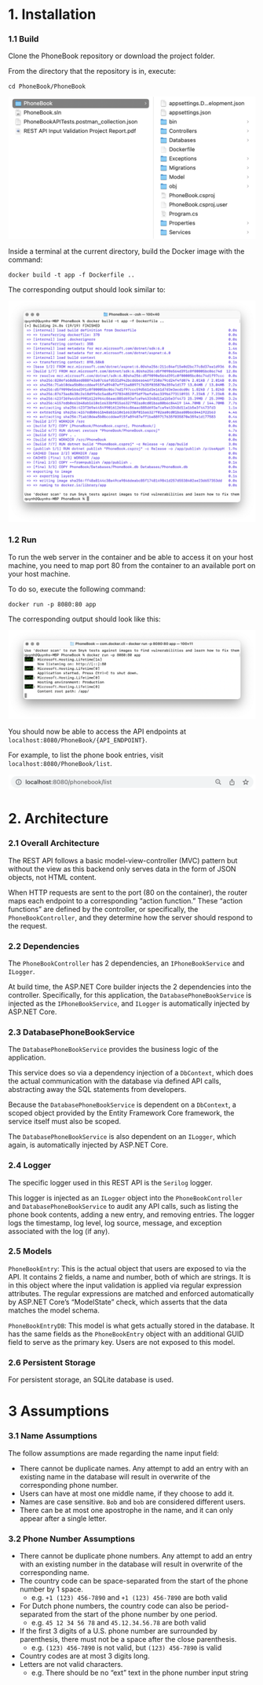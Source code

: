 # 1. Installation
### 1.1 Build

Clone the PhoneBook repository or download the project folder.

From the directory that the repository is in, execute:

```
cd PhoneBook/PhoneBook
```

![Current working directory](./img/img_0.png)

Inside a terminal at the current directory, build the Docker image with the command:

```
docker build -t app -f Dockerfile ..
```

The corresponding output should look similar to:

![Output of Docker build](./img/img_1.png)

### 1.2 Run

To run the web server in the container and be able to access it on your host machine, you need to map port 80 from the container to an available port on your host machine.

To do so, execute the following command:

```
docker run -p 8080:80 app
```

The corresponding output should look like this:

![Output of Docker run](./img/img_2.png)

You should now be able to access the API endpoints at `localhost:8080/PhoneBook/{API_ENDPOINT}`. 

For example, to list the phone book entries, visit `localhost:8080/PhoneBook/list`.

![Sample browser URL field](./img/img_3.png)

# 2. Architecture 
### 2.1 Overall Architecture

The REST API follows a basic model-view-controller (MVC) pattern but without the view as this backend only serves data in the form of JSON objects, not HTML content. 

When HTTP requests are sent to the port (80 on the container), the router maps each endpoint to a corresponding “action function.” 
These “action functions” are defined by the controller, or specifically, the `PhoneBookController`, and they determine how the server should respond to the request.

### 2.2 Dependencies

The `PhoneBookController` has 2 dependencies, an `IPhoneBookService` and `ILogger`. 

At build time, the ASP.NET Core builder injects the 2 dependencies into the controller. 
Specifically, for this application, the `DatabasePhoneBookService` is injected as the `IPhoneBookService`, and `ILogger` is automatically injected by ASP.NET Core.

### 2.3 DatabasePhoneBookService

The `DatabasePhoneBookService` provides the business logic of the application. 

This service does so via a dependency injection of a `DbContext`, which does the actual communication with the database via defined API calls, abstracting away the SQL statements from developers. 

Because the `DatabasePhoneBookService` is dependent on a `DbContext`, a scoped object provided by the Entity Framework Core framework, the service itself must also be scoped. 

The `DatabasePhoneBookService` is also dependent on an `ILogger`, which again, is automatically injected by ASP.NET Core.

### 2.4 Logger

The specific logger used in this REST API is the `Serilog` logger. 

This logger is injected as an `ILogger` object into the `PhoneBookController` and `DatabasePhoneBookService` to audit any API calls, such as listing the phone book contents, adding a new entry, 
and removing entries. The logger logs the timestamp, log level, log source, message, and exception associated with the log (if any).

### 2.5 Models

`PhoneBookEntry`: This is the actual object that users are exposed to via the API. 
It contains 2 fields, a name and number, both of which are strings. 
It is in this object where the input validation is applied via regular expression attributes. 
The regular expressions are matched and enforced automatically by ASP.NET Core’s “ModelState” check, which asserts that the data matches the model schema.

`PhoneBookEntryDB`: This model is what gets actually stored in the database. 
It has the same fields as the `PhoneBookEntry` object with an additional GUID field to serve as the primary key. Users are not exposed to this model.

### 2.6 Persistent Storage

For persistent storage, an SQLite database is used.

# 3  Assumptions
### 3.1 Name Assumptions

The follow assumptions are made regarding the name input field:
- There cannot be duplicate names. Any attempt to add an entry with an existing name in the database will result in overwrite of the corresponding phone number.
- Users can have at most one middle name, if they choose to add it.
- Names are case sensitive. `Bob` and `bob` are considered different users.
- There can be at most one apostrophe in the name, and it can only appear after a single letter.

### 3.2 Phone Number Assumptions
- There cannot be duplicate phone numbers. Any attempt to add an entry with an existing number in the database will result in overwrite of the corresponding name.
- The country code can be space-separated from the start of the phone number by 1 space.
  - e.g. `+1 (123) 456-7890` and `+1 (123) 456-7890` are both valid
- For Dutch phone numbers, the country code can also be period-separated from the start of the phone number by one period.
  - e.g. `45 12 34 56 78` and `45.12.34.56.78` are both valid
- If the first 3 digits of a U.S. phone number are surrounded by parenthesis, there must not be a space after the close parenthesis.
  - e.g. `(123) 456-7890` is not valid, but `(123) 456-7890` is valid
- Country codes are at most 3 digits long.
- Letters are not valid characters.
  - e.g. There should be no “ext” text in the phone number input string


